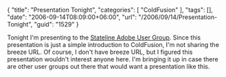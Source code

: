 {
	"title": "Presentation Tonight",
	"categories": [
		"ColdFusion"
	],
	"tags": [],
	"date": "2006-09-14T08:09:00+06:00",
	"url": "/2006/09/14/Presentation-Tonight",
	"guid": "1529"
}

Tonight I'm presenting to the <a href="http://www.statelinemmug.com/">Stateline Adobe User Group</a>. Since this presentation is just a simple introduction to ColdFusion, I'm not sharing the breeze URL. Of course, I don't have breeze URL, but I figured this presentation wouldn't interest anyone here. I'm bringing it up in case there are other user groups out there that would want a presentation like this.